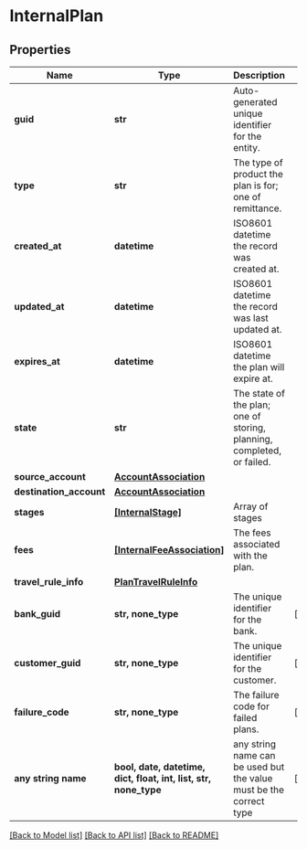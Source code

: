 # InternalPlan



## Properties
Name | Type | Description | Notes
------------ | ------------- | ------------- | -------------
**guid** | **str** | Auto-generated unique identifier for the entity. | 
**type** | **str** | The type of product the plan is for; one of remittance. | 
**created_at** | **datetime** | ISO8601 datetime the record was created at. | 
**updated_at** | **datetime** | ISO8601 datetime the record was last updated at. | 
**expires_at** | **datetime** | ISO8601 datetime the plan will expire at. | 
**state** | **str** | The state of the plan; one of storing, planning, completed, or failed. | 
**source_account** | [**AccountAssociation**](AccountAssociation.md) |  | 
**destination_account** | [**AccountAssociation**](AccountAssociation.md) |  | 
**stages** | [**[InternalStage]**](InternalStage.md) | Array of stages | 
**fees** | [**[InternalFeeAssociation]**](InternalFeeAssociation.md) | The fees associated with the plan. | 
**travel_rule_info** | [**PlanTravelRuleInfo**](PlanTravelRuleInfo.md) |  | 
**bank_guid** | **str, none_type** | The unique identifier for the bank. | [optional] 
**customer_guid** | **str, none_type** | The unique identifier for the customer. | [optional] 
**failure_code** | **str, none_type** | The failure code for failed plans. | [optional] 
**any string name** | **bool, date, datetime, dict, float, int, list, str, none_type** | any string name can be used but the value must be the correct type | [optional]

[[Back to Model list]](../README.md#documentation-for-models) [[Back to API list]](../README.md#documentation-for-api-endpoints) [[Back to README]](../README.md)


